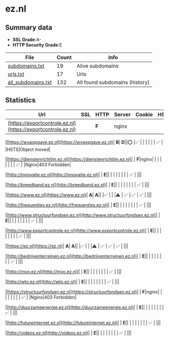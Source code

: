

# ez.nl
## Summary data


 - **SSL Grade**:A-
 - **HTTP Security Grade**:E


| File       | Count | Info |
|------------|-------|------|
|[subdomains.txt](/data/ez.nl/subdomains.txt)|19|Alive subdomains|
|[urls.txt](/data/ez.nl/urls.txt)|17|Urls|
|[all_subdomains.txt](/data/ez.nl/all_subdomains.txt)|132|All found subdomains (history)|


## Statistics


| Url | SSL | HTTP | Server | Cookie | HSTS | CORS | CTO | CSP | XFO | XXP | RP |FP| Tech |Title |
|--------|-------|-------|------|------|------|------|------|------|------|------|------|------|------|------|
|[https://exportcontrole.ez.nl](https://exportcontrole.ez.nl)| | **F**|nginx| | | | | | | | :white_check_mark: | |Nginx|403 Forbidden|


|[https://wvaopgave.ez.nl](https://wvaopgave.ez.nl)| **B**| **D**||:o: |:white_check_mark: | | | | | | :white_check_mark: | |HSTS|Object moved|


|[https://dienstenrichtlijn.ez.nl](https://dienstenrichtlijn.ez.nl)| | **F**|nginx| | | | | | | | :white_check_mark: | |Nginx|403 Forbidden|


|[http://innovatie.ez.nl](http://innovatie.ez.nl)| | **E**|| | | | | | | | :white_check_mark: | |||


|[http://breedband.ez.nl](http://breedband.ez.nl)| | **E**|| | | | | | | | :white_check_mark: | |||


|[https://www.ez.nl](https://www.ez.nl)| **A**| **A**|| |:white_check_mark: | | |:warning: | :white_check_mark: | :white_check_mark: | :white_check_mark: | |||


|[http://frequenties.ez.nl](http://frequenties.ez.nl)| | **E**|| | | | | | | | :white_check_mark: | |||


|[http://www.structuurfondsen.ez.nl](http://www.structuurfondsen.ez.nl)| | **E**|| | | | | | | | :white_check_mark: | |||


|[http://www.exportcontrole.ez.nl](http://www.exportcontrole.ez.nl)| | **E**|| | | | | | | | :white_check_mark: | |||


|[https://ez.nl](https://ez.nl)| **A**| **A**|| |:white_check_mark: | | |:warning: | :white_check_mark: | :white_check_mark: | :white_check_mark: | |||


|[http://bedrijventerreinen.ez.nl](http://bedrijventerreinen.ez.nl)| | **E**|| | | | | | | | :white_check_mark: | |||


|[http://mvo.ez.nl](http://mvo.ez.nl)| | **E**|| | | | | | | | :white_check_mark: | |||


|[http://wto.ez.nl](http://wto.ez.nl)| | **E**|| | | | | | | | :white_check_mark: | |||


|[https://structuurfondsen.ez.nl](https://structuurfondsen.ez.nl)| | **F**|nginx| | | | | | | | :white_check_mark: | |Nginx|403 Forbidden|


|[http://duurzameenergie.ez.nl](http://duurzameenergie.ez.nl)| | **E**|| | | | | | | | :white_check_mark: | |||


|[http://futureinternet.ez.nl](http://futureinternet.ez.nl)| | **E**|| | | | | | | | :white_check_mark: | |||


|[http://videos.ez.nl](http://videos.ez.nl)| | **E**|| | | | | | | | :white_check_mark: | |||


